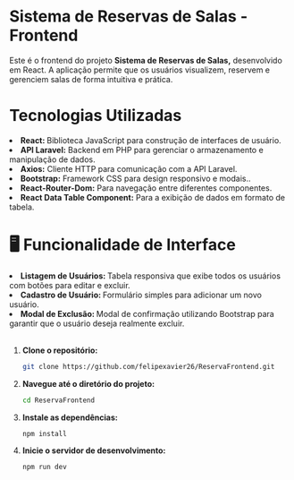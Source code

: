 <h1>Sistema de Reservas de Salas - Frontend</h1>

<p>
Este é o frontend do projeto <strong> Sistema de Reservas de Salas,</strong> desenvolvido em React. A aplicação permite que os usuários visualizem, reservem e gerenciem salas de forma intuitiva e prática.
</p>

<h1>Tecnologias Utilizadas</h1>
<li><strong>React: </strong> Biblioteca JavaScript para construção de interfaces de usuário.</li>
<li><strong>API Laravel:</strong> Backend em PHP para gerenciar o armazenamento e manipulação de dados.</li>
<li><strong>Axios:</strong> Cliente HTTP para comunicação com a API Laravel.</li>
<li><strong>Bootstrap:</strong> Framework CSS para design responsivo e modais..</li>
<li><strong>React-Router-Dom:</strong> Para navegação entre diferentes componentes.</li>
<li><strong>React Data Table Component:</strong>  Para a exibição de dados em formato de tabela.</li>


<h1>🖥️ Funcionalidade de Interface</h1>
<li><strong>Listagem de Usuários: </strong> Tabela responsiva que exibe todos os usuários com botões para editar e excluir.</li>
<li><strong>Cadastro de Usuário: </strong> Formulário simples para adicionar um novo usuário.</li>
<li><strong>Modal de Exclusão: </strong> Modal de confirmação utilizando Bootstrap para garantir que o usuário deseja realmente excluir.</li>
<br>


1. **Clone o repositório:**
   ```bash
   git clone https://github.com/felipexavier26/ReservaFrontend.git

2. **Navegue até o diretório do projeto:**
   ```bash
   cd ReservaFrontend

3. **Instale as dependências:**
   ```bash
   npm install

4. **Inicie o servidor de desenvolvimento:**
   ```bash
   npm run dev


